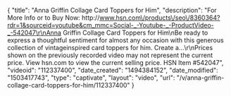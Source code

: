{
    "title": "Anna Griffin Collage Card Toppers for Him",
    "description": "For More Info or to Buy Now: http:\/\/www.hsn.com\/products\/seo\/8360364?rdr=1&sourceid=youtube&cm_mmc=Social-_-Youtube-_-ProductVideo-_-542047\r\nAnna Griffin Collage Card Toppers for Him\nBe ready to express a thoughtful sentiment for almost any occasion with this generous collection of vintageinspired card toppers for him. Create a...\r\nPrices shown on the previously recorded video may not represent the current price.  View hsn.com to view the current selling price. HSN Item #542047",
    "videoid": "112337400",
    "date_created": "1494384152",
    "date_modified": "1503417743",
    "type": "captivate",
    "layout": "video",
    "url": "\/v\/anna-griffin-collage-card-toppers-for-him\/112337400"
}